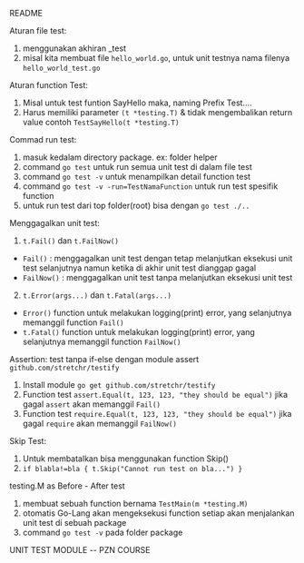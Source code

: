 README

Aturan file test:
1. menggunakan akhiran _test
2. misal kita membuat file `hello_world.go`, untuk unit testnya nama filenya `hello_world_test.go`

Aturan function Test:
1. Misal untuk test funtion SayHello maka, naming Prefix Test....
2. Harus memiliki parameter `(t *testing.T)` & tidak mengembalikan return value
    contoh `TestSayHello(t *testing.T)`

Commad run test:
1. masuk kedalam directory package. ex: folder helper
2. command `go test` untuk run semua unit test di dalam file test
3. command `go test -v` untuk menampilkan detail function test
4. command `go test -v -run=TestNamaFunction` untuk run test spesifik function
5. untuk run test dari top folder(root) bisa dengan `go test ./..`

Menggagalkan unit test:
1. `t.Fail()` dan `t.FailNow()`
  - `Fail()` : menggagalkan unit test dengan tetap melanjutkan eksekusi unit test selanjutnya namun ketika di akhir unit test dianggap gagal
  - `FailNow()` : menggagalkan unit test tanpa melanjutkan eksekusi unit test
2. `t.Error(args...)` dan `t.Fatal(args...)`
  - `Error()` function untuk melakukan logging(print) error, yang selanjutnya memanggil function `Fail()`
  - `t.Fatal()` function untuk melakukan logging(print) error, yang selanjutnya memanggil function `FailNow()`

Assertion: test tanpa if-else dengan module assert `github.com/stretchr/testify`
1. Install module `go get github.com/stretchr/testify`
2. Function test `assert.Equal(t, 123, 123, "they should be equal")` jika gagal `assert` akan memanggil `Fail()`
3. Function test `require.Equal(t, 123, 123, "they should be equal")` jika gagal `require` akan memanggil `FailNow()`

Skip Test:
1. Untuk membatalkan bisa menggunakan function Skip()
2. `if blabla!=bla { t.Skip("Cannot run test on bla...") }`

testing.M as Before - After test
1. membuat sebuah function bernama `TestMain(m *testing.M)`
2. otomatis Go-Lang akan mengeksekusi function setiap akan menjalankan unit test di sebuah package
3. command `go test -v` pada folder package

UNIT TEST MODULE -- PZN COURSE